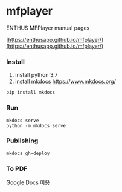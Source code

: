 # mfplayer
ENTHUS MFPlayer manual pages

[https://enthusapp.github.io/mfplayer/](https://enthusapp.github.io/mfplayer/)

### Install
1. install python 3.7
2. install mkdocs https://www.mkdocs.org/
```
pip install mkdocs
```

### Run
```
mkdocs serve
python -m mkdocs serve
```

### Publishing
```
mkdocs gh-deploy
```

### To PDF
Google Docs 이용
